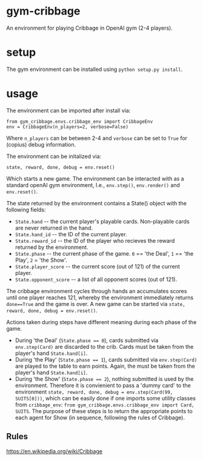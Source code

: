 # gym-cribbage
An environment for playing Cribbage in OpenAI gym (2-4 players).

# setup

The gym environment can be installed using `python setup.py install`.

# usage

The environment can be imported after install via:

```
from gym_cribbage.envs.cribbage_env import CribbageEnv
env = CribbageEnv(n_players=2, verbose=False)
```

Where `n_players` can be between 2-4 and `verbose` can be set to `True` for
(copius) debug information.

The environment can be initalized via:

```
state, reward, done, debug = env.reset()
```

Which starts a new game. The environment can be interacted with as a standard
openAI gym environment, I.e., `env.step()`, `env.render()` and `env.reset()`.

The state returned by the environment contains a State() object with the
following fields:

+ `State.hand` -- the current player's playable cards. Non-playable cards are
                  never returned in the hand.
+ `State.hand_id` -- the ID of the current player.
+ `State.reward_id` -- the ID of the player who recieves the reward returned
                       by the environment.
+ `State.phase` -- the current phase of the game. `0` == 'the Deal',
                   `1` == 'the Play', `2` = 'the Show'.
+ `State.player_score` -- the current score (out of 121) of the current player.
+ `State.opponent_score` -- a list of all opponent scores (out of 121).

The cribbage environment cycles through hands an accumulates scores until one
player reaches 121, whereby the environment immediately returns `done==True`
and the game is over. A new game can be started via
`state, reward, done, debug = env.reset()`.

Actions taken during steps have different meaning during each phase of the game.

+ During 'the Deal' (`State.phase == 0`), cards submitted via `env.step(Card)`
  are discarded to the crib. Cards must be taken from the player's hand
  `State.hand[i]`.
+ During 'the Play' (`State.phase == 1`), cards submitted via `env.step(Card)`
  are played to the table to earn points. Again, the must be taken from the
  player's hand `State.hand[i]`.
+ During 'the Show' (`State.phase == 2`), nothing submitted is used by the
  environment. Therefore it is convienient to pass a 'dummy card' to the
  environment `state, reward, done, debug = env.step(Card(99, SUITS[0]))`,
  which can be easily done if one imports some utility classes from
  `cribbage_env`: `from gym_cribbage.envs.cribbage_env import Card, SUITS`.
  The purpose of these steps is to return the appropriate points to each agent
  for Show (in sequence, following the rules of Cribbage).

## Rules
https://en.wikipedia.org/wiki/Cribbage


